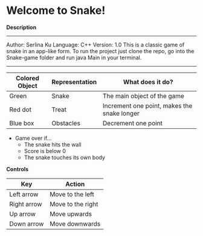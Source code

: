 <h1>Welcome to Snake!</h1>

**Description**
***
Author: Serlina Ku
Language: C++
Version: 1.0
This is a classic game of snake in an app-like form. To run the project just clone the repo, go into the Snake-game folder and run java Main in your terminal.

***

| Colored Object | Representation | What does it do? | 
| ------------- | ------------- | ------------- |
| Green  | Snake  | The main object of the game |
| Red dot  | Treat  | Increment one point, makes the snake longer |
| Blue box  | Obstacles  | Decrement one point |

* Game over if...
  * The snake hits the wall
  * Score is below 0
  * The snake touches its own body
  
  
**Controls**


| Key  | Action |
| ------------- | ------------- |
| Left arrow  | Move to the left  |
| Right arrow  | Move to the right  |
| Up arrow  | Move upwards  |
| Down arrow  | Move downwards  |
